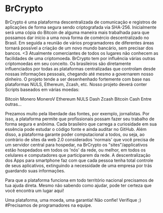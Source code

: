 # BrCrypto

BrCrypto é uma plataforma descentralizada de comunicação e registros de aplicações de forma segura sendo criptografada via SHA-256.
Inicialmente será uma cópia do Bitcoin de alguma maneira mais trabalhada para que possamos dar início a uma nova forma de comércio descentralizado no Brasil.
Em seguida a reunião de vários programadores de diferentes áreas tornará possível a criação de um novo mundo bancário, sem precisar dos bancos. <3
Atualmente comerciantes de todos os lugares não conhecem as facilidades de uma criptomoeda.
BrCrypto tem por influência várias outras criptomoedas em seu conceito.
Os brasileiros são diretamente influenciados por todas as plataformas centralizadas que controlam desde nossas informações pessoais, chegando até mesmo a governarem nosso dinheiro.
O projeto tende a ser desenhenhado fortemente com base nas plataformas NULS, Ethereum, Zcash, etc.
Nosso projeto deverá conter Scripts baseados em várias moedas:

Bitcoin
Monero
MoneroV
Ethereum
NULS
Dash
Zcash
Bitcoin Cash
Entre outras...

Prezamos muito pela liberdade das fontes, por exemplo, jornalistas. Por isso, a plataforma permite que profissionais possam fazer seu trabalho de forma segura e anônima.
Cada brasileiro que carrega a curiosidade em sua essência pode estudar o código fonte e ainda auditar no GitHub.
Além disso, a plataforma garante poder computacional a todos, ou seja, ao contrário de sites da web 2.0 considerados 'normais' que você precisa de um servidor central para hospedar, na BrCrypto os "sites"/applicativos estão hospedados em todos os 'nós' da rede, ou melhor, em todos os celulares e computadores que participarem da rede.
A descentralização dos Apps para smartphone faz com que cada pessoa tenha total controle de seus aplicativos, extinguindo a necessidade de uma empresa por trás guardando suas informações.

Para que a plataforma funciona em todo território nacional precisamos de tua ajuda direta. Mesmo não sabendo como ajudar, pode ter certeza que você encontra um lugar aqui!

Uma plataforma, uma moeda, uma garantia!
Não confie! Verifique ;)
#Precisamos de programadores na equipe.